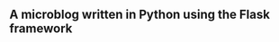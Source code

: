 A microblog written in Python using the Flask framework
-------------------------------------------------------



